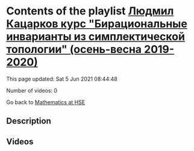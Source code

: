 # Contents of the playlist [Людмил Кацарков курс "Бирациональные инварианты из симплектической топологии" (осень-весна 2019-2020)](https://www.youtube.com/playlist?list=PLq3E5oubNNoBw5K-IdnDwovzOGy_g9PZE)

This page updated: Sat 5 Jun 2021 08:44:48

Number of videos: 0

Go back to [Mathematics at HSE](../README.md)

## Description



## Videos

